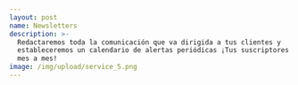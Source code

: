 ```yaml
---
layout: post
name: Newsletters
description: >-
  Redactaremos toda la comunicación que va dirigida a tus clientes y
  estableceremos un calendario de alertas periódicas ¡Tus suscriptores crecerán
  mes a mes!
image: /img/upload/service_5.png
---
```


